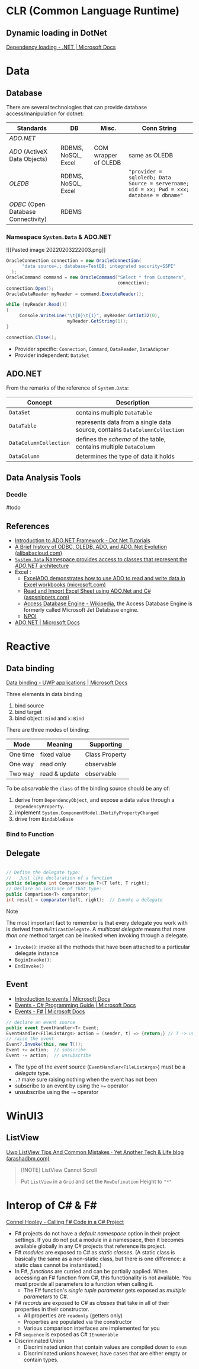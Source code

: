 # CLR (Common Language Runtime)

## Dynamic loading in DotNet

[Dependency loading - .NET | Microsoft Docs](https://docs.microsoft.com/en-au/dotnet/core/dependency-loading/overview)

# Data


## Database

There are several technologies that can provide database access/manipulation for dotnet:

| Standards                           | DB                  | Misc.                | Conn String                                                                               |
| ----------------------------------- | ------------------- | -------------------- | ----------------------------------------------------------------------------------------- |
| _ADO.NET_                           |                     |                      |                                                                                           |
| _ADO_ (ActiveX Data Objects)        | RDBMS, NoSQL, Excel | COM wrapper of OLEDB | same as OLEDB                                                                             |
| _OLEDB_                             | RDBMS, NoSQL, Excel |                      | `"provider = sqloledb; Data Source = servername; uid = xx; Pwd = xxx; database = dbname"` | 
| _ODBC_ (Open Database Connectivity) | RDBMS               |                      |                                                                                           |


###  Namespace `System.Data` & ADO.NET

![[Pasted image 20220203222003.png]]

```csharp
OracleConnection connection = new OracleConnection(
      "data source=.; database=TestDB; integrated security=SSPI"
  );
OracleCommand command = new OracleCommand("Select * from Customers", 
                                          connection);
connection.Open();
OracleDataReader myReader = command.ExecuteReader();

while (myReader.Read())
{
     Console.WriteLine("\t{0}\t{1}", myReader.GetInt32(0), 
                       myReader.GetString(1));
}

connection.Close();
```

- Provider specific: `Connection`, `Command`, `DataReader`, `DataAdapter`
- Provider independent: `DataSet`


## ADO.NET

From the remarks of the reference of `System.Data`:

| Concept                | Description                                                                |
| ---------------------- | -------------------------------------------------------------------------- |
| `DataSet`              | contains multiple `DataTable`                                              |
| `DataTable`            | represents data from a single data source, contains `DataColumnCollection` |
| `DataColumnCollection` | defines the _schema_ of the table, contains multiple `DataColumn`          |
| `DataColumn`           | determines the type of data it holds                                       |


## Data Analysis Tools

### Deedle
#todo 



## References
- [Introduction to ADO.NET Framework - Dot Net Tutorials](https://dotnettutorials.net/lesson/what-is-ado-net/)
- [A Brief history of ODBC, OLEDB, ADO, and ADO. Net Evolution (alibabacloud.com)](https://topic.alibabacloud.com/a/brief-history-of-odbc-oledb-ado-and-ado-net-evolution_8_8_32314220.html)
- [`System.Data` Namespace provides access to classes that represent the _ADO.NET_ architecture](https://docs.microsoft.com/en-us/dotnet/api/system.data?view=net-6.0)
- Excel :
  - [ExcelADO demonstrates how to use ADO to read and write data in Excel workbooks (microsoft.com)](https://support.microsoft.com/en-us/topic/excelado-demonstrates-how-to-use-ado-to-read-and-write-data-in-excel-workbooks-bfb26f12-ba6a-91be-7fd4-4aadf1ff1afa)
  - [Read and Import Excel Sheet using ADO.Net and C# (aspsnippets.com)](https://www.aspsnippets.com/Articles/Read-and-Import-Excel-Sheet-using-ADO.Net-and-C.aspx)
  - [Access Database Engine - Wikipedia](https://en.wikipedia.org/wiki/Access_Database_Engine), the Access Database Engine is formerly called Microsoft Jet Database engine.
  - [NPOI](https://baike.baidu.com/item/NPOI/10374941)
- [ADO.NET | Microsoft Docs](https://docs.microsoft.com/en-us/dotnet/framework/data/adonet/)



# Reactive 

## Data binding

[Data binding - UWP applications | Microsoft Docs](https://docs.microsoft.com/en-us/windows/uwp/data-binding/)


Three elements in data binding

1. bind source
2. bind target
3. bind object: `Bind` and `x:Bind`

There are three modes of binding:

| Mode     | Meaning       | Supporting     |
| -------- | ------------- | -------------- |
| One time | fixed value   | Class Property |
| One way  | read only     | observable     |
| Two way  | read & update | observable     | 

To be _observable_ the `class` of the binding source should be any of:

1. derive from `DependencyObject`, and expose a data value through a `DependencyProperty`.
2. implement `System.ComponentModel.INotifyPropertyChanged`
3. drive from `BindableBase`


### Bind to Function


## Delegate

```c#

// Define the delegate type:
//   Just like declaration of a function
public delegate int Comparison<in T>(T left, T right);
// Declare an instance of that type:
public Comparison<T> comparator;
int result = comparator(left, right);  // Invoke a delegate
```


>[!NOTE]
> The most important fact to remember is that every delegate you work with is derived from `MulticastDelegate`. 
> A _multicast delegate_ means that _more than one_ method target can be invoked when invoking through a delegate.
> 
> - `Invoke()`: invoke all the methods that have been attached to a particular delegate instance
> - `BeginInvoke()`:
> - `EndInvoke()`



## Event

- [Introduction to events | Microsoft Docs](https://docs.microsoft.com/en-us/dotnet/csharp/events-overview)
- [Events - C# Programming Guide | Microsoft Docs](https://docs.microsoft.com/en-us/dotnet/csharp/programming-guide/events/)
- [Events - F# | Microsoft Docs](https://docs.microsoft.com/en-us/dotnet/fsharp/language-reference/members/events)


```c#
// declare an event source
public event EventHandler<T> Event;
EventHandler<FileListArgs> action = (sender, t) => {return;} // T -> unit
// raise the event
Event?.Invoke(this, new T());
Event += action;  // subscribe
Event -= action;  // unsubscribe
```

- The type of the _event_ source (`EventHandler<FileListArgs>`) must be a _delegate_ type.
- `.?` make sure raising nothing when the event has not been
- subscribe to an event by using the `+=` operator
- unsubscribe using the `-=` operator

# WinUI3

## ListView

[Uwp ListView Tips And Common Mistakes · Yet Another Tech & Life blog (arashadbm.com)](http://www.arashadbm.com/post/uwp-listview-tips/)

> [!NOTE]  ListView Cannot Scroll
> 
> Put `ListView` in a `Grid` and set the `RowDefination` Height to `"*"`


# Interop of C# & F#

[Connel Hooley - Calling F# Code in a C# Project](https://connelhooley.uk/blog/2017/04/30/f-sharp-to-c-sharp)

- F# projects do not have a _default namespace_ option in their project settings. If you do not put a module in a namespace, then it becomes available globally in any C# projects that reference its project.
- F# _modules_ are exposed to C# as _static classes_. (A static class is basically the same as a non-static class, but there is one difference: a static class cannot be instantiated.)
- In F#, _functions_ are curried and can be partially applied. When accessing an F# function from C#, this functionality is not available. You must provide all parameters to a function when calling it.
    - The F# function's _single tuple parameter_ gets exposed as _multiple parameters_ to C#.
- F# _records_ are exposed to C# as _classes_ that take in all of their properties in their constructor.
    - All properties are `readonly` (getters only)
    - Properties are populated via the constructor
    -  Various comparison interfaces are implemented for you
- F# `sequence` is exposed as C# `IEnumerable`
- Discriminated Union
    - Discriminated union that contain values are compiled down to `enum`
    - Discriminated unions however, have cases that are either empty or contain types.